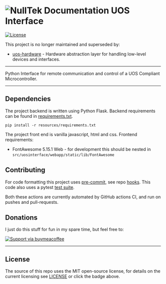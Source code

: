 # ![NullTek Documentation](resources/UOSLogoSmall.png) UOS Interface

[![License](https://img.shields.io/:license-mit-blue.svg?style=flat-square)](LICENSE.md)

This project is no longer maintained and superseded by:

* [uos-hardware](https://github.com/CreatingNull/UOS-Hardware) - Hardware abstraction layer for handling low-level devices and interfaces.

---

Python Interface for remote communication and control of a UOS Compliant Microcontroller.

---

## Dependencies

The project backend is written using Python Flask.
Backend requirements can be found in [requirements.txt](resources/requirements.txt).

```pip install -r resources/requirements.txt```

The project front end is vanilla javascript, html and css.
Frontend requirements:
*   FontAwesome 5.15.1 Web - for development this should be nested in `src/uosinterface/webapp/static/lib/FontAwesome`

## Contributing

For code formatting this project uses [pre-commit](https://github.com/CreatingNull/UOS-Interface/actions/workflows/run-pre-commit.yml), see repo [hooks](.pre-commit-config.yaml).
This code also uses a pytest [test suite](https://github.com/CreatingNull/UOS-Interface/actions/workflows/run-tests.yml).

Both these actions are currently automated by GitHub actions CI, and run on pushes and pull-requests.

## Donations

I just do this stuff for fun in my spare time, but feel free to:

[![Support via buymeacoffee](https://www.buymeacoffee.com/assets/img/custom_images/orange_img.png)](https://www.buymeacoffee.com/nulltek)

---

## License

The source of this repo uses the MIT open-source license, for details on the current licensing see [LICENSE](LICENSE.md) or click the badge above.
